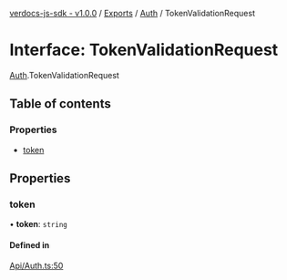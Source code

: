 [verdocs-js-sdk - v1.0.0](../README.md) / [Exports](../modules.md) / [Auth](../modules/Auth.md) / TokenValidationRequest

# Interface: TokenValidationRequest

[Auth](../modules/Auth.md).TokenValidationRequest

## Table of contents

### Properties

- [token](Auth.TokenValidationRequest.md#token)

## Properties

### token

• **token**: `string`

#### Defined in

[Api/Auth.ts:50](https://github.com/Verdocs/js-sdk/blob/0c335e6/src/Api/Auth.ts#L50)
